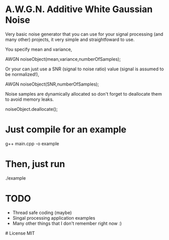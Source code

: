 # A.W.G.N. Additive White Gaussian Noise

Very basic noise generator that you can use for your signal processing (and many other) projects, it very simple and straightfoward to use.  

You specify mean and variance, 

AWGN noiseObject(mean,variance,numberOfSamples);

Or your can just use a SNR (signal to noise ratio) value (signal is assumed to be normalized!), 

AWGN noiseObject(SNR,numberOfSamples); 

Noise samples are dynamically allocated so don't forget to deallocate them to avoid memory leaks.

noiseObject.deallocate(); 

# Just compile for an example 
g++ main.cpp -o example

# Then, just run
./example

# TODO
- Thread safe coding (maybe)
- Singal processing application examples 
- Many other things that I don't remember right now :)

# License
MIT 
